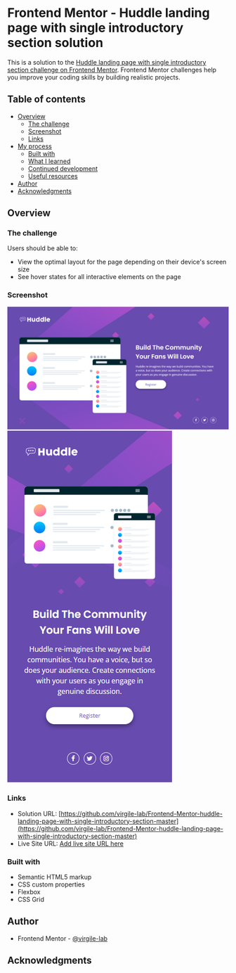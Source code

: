 # Frontend Mentor - Huddle landing page with single introductory section solution

This is a solution to the [Huddle landing page with single introductory section challenge on Frontend Mentor](https://www.frontendmentor.io/challenges/huddle-landing-page-with-a-single-introductory-section-B_2Wvxgi0). Frontend Mentor challenges help you improve your coding skills by building realistic projects. 

## Table of contents

- [Overview](#overview)
  - [The challenge](#the-challenge)
  - [Screenshot](#screenshot)
  - [Links](#links)
- [My process](#my-process)
  - [Built with](#built-with)
  - [What I learned](#what-i-learned)
  - [Continued development](#continued-development)
  - [Useful resources](#useful-resources)
- [Author](#author)
- [Acknowledgments](#acknowledgments)


## Overview

### The challenge

Users should be able to:

- View the optimal layout for the page depending on their device's screen size
- See hover states for all interactive elements on the page

### Screenshot

![](./Screenshot.png)
![](./Screenshot2.png)

### Links

- Solution URL: [https://github.com/virgile-lab/Frontend-Mentor-huddle-landing-page-with-single-introductory-section-master](https://github.com/virgile-lab/Frontend-Mentor-huddle-landing-page-with-single-introductory-section-master)
- Live Site URL: [Add live site URL here](https://virgile-lab.github.io/)

### Built with

- Semantic HTML5 markup
- CSS custom properties
- Flexbox
- CSS Grid

## Author

- Frontend Mentor - [@virgile-lab](https://www.frontendmentor.io/profile/virgile-lab)

## Acknowledgments

